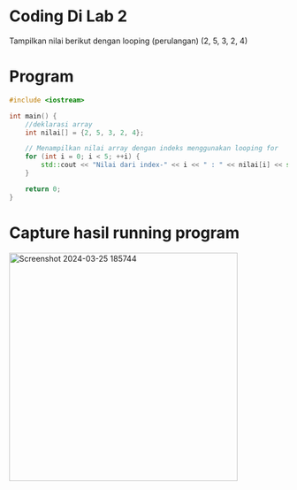 # Coding Di Lab 2
Tampilkan nilai berikut dengan looping (perulangan)
(2, 5, 3, 2, 4)

# Program 
```c++
#include <iostream>

int main() {
    //deklarasi array
    int nilai[] = {2, 5, 3, 2, 4};

    // Menampilkan nilai array dengan indeks menggunakan looping for
    for (int i = 0; i < 5; ++i) {
        std::cout << "Nilai dari index-" << i << " : " << nilai[i] << std::endl;
    }

    return 0;
}
```
# Capture hasil running program

<img width="413" alt="Screenshot 2024-03-25 185744" src="https://github.com/mchydhamlna/Tugas_AB1203/assets/144500877/369ee439-730d-4630-8aa5-fc1a3eb6c215">

